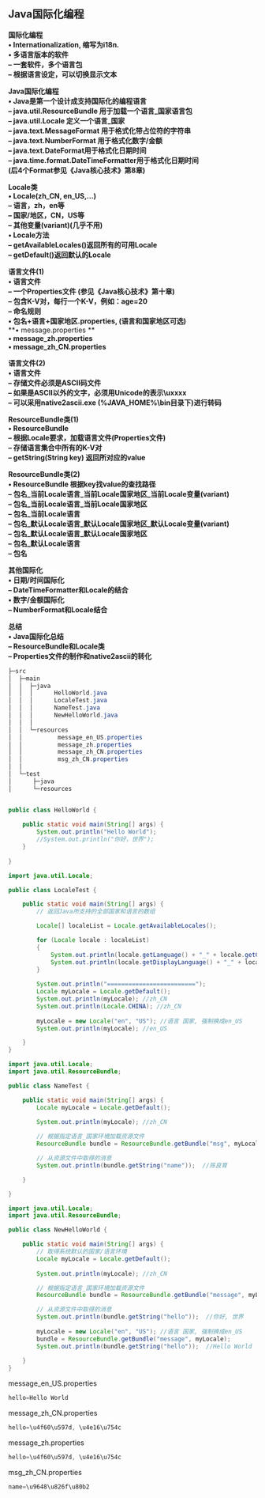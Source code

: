 

## Java国际化编程

**国际化编程**  
**• Internationalization, 缩写为i18n.**   
**• 多语言版本的软件**  
**– 一套软件，多个语言包**  
**– 根据语言设定，可以切换显示文本**  



**Java国际化编程**  
**• Java是第一个设计成支持国际化的编程语言**  
**– java.util.ResourceBundle 用于加载一个语言_国家语言包  
– java.util.Locale 定义一个语言_国家**  
**– java.text.MessageFormat 用于格式化带占位符的字符串**  
**– java.text.NumberFormat 用于格式化数字/金额**  
**– java.text.DateFormat用于格式化日期时间**  
**– java.time.format.DateTimeFormatter用于格式化日期时间**  
**(后4个Format参见《Java核心技术》第8章)**  



**Locale类**  
**• Locale(zh_CN, en_US,…)**  
**– 语言，zh，en等**  
**– 国家/地区，CN，US等**  
**– 其他变量(variant)(几乎不用)**  
**• Locale方法**  
**– getAvailableLocales()返回所有的可用Locale**  
**– getDefault()返回默认的Locale**  



**语言文件(1)**  
**• 语言文件**  
**– 一个Properties文件 (参见《Java核心技术》第十章)**  
**– 包含K-V对，每行一个K-V，例如：age=20**  
**– 命名规则**  
**• 包名+语言+国家地区.properties, (语言和国家地区可选)**  
**• message.properties **   
**• message_zh.properties**   
**• message_zh_CN.properties**  



**语言文件(2)**  
**• 语言文件**  
**– 存储文件必须是ASCII码文件**  
**– 如果是ASCII以外的文字，必须用Unicode的表示\uxxxx**  
**– 可以采用native2ascii.exe (%JAVA_HOME%\bin目录下)进行转码**  



**ResourceBundle类(1)**  
**• ResourceBundle**  
**– 根据Locale要求，加载语言文件(Properties文件)**  
**– 存储语言集合中所有的K-V对**  
**– getString(String key) 返回所对应的value**  



**ResourceBundle类(2)**  
**• ResourceBundle 根据key找value的查找路径**  
**– 包名_当前Locale语言_当前Locale国家地区_当前Locale变量(variant)  
– 包名_当前Locale语言_当前Locale国家地区  
– 包名_当前Locale语言**  
**– 包名_默认Locale语言_默认Locale国家地区_默认Locale变量(variant)  
– 包名_默认Locale语言_默认Locale国家地区  
– 包名_默认Locale语言**  
**– 包名**  



**其他国际化**  
**• 日期/时间国际化**  
**– DateTimeFormatter和Locale的结合**  
**• 数字/金额国际化**  
**– NumberFormat和Locale结合**  



**总结**  
**• Java国际化总结**  
**– ResourceBundle和Locale类**  
**– Properties文件的制作和native2ascii的转化**   



```java
├─src
│  ├─main
│  │  ├─java
│  │  │      HelloWorld.java
│  │  │      LocaleTest.java
│  │  │      NameTest.java
│  │  │      NewHelloWorld.java
│  │  │      
│  │  └─resources
│  │          message_en_US.properties
│  │          message_zh.properties
│  │          message_zh_CN.properties
│  │          msg_zh_CN.properties
│  │          
│  └─test
│      ├─java
│      └─resources
```

```java

public class HelloWorld {
	
	public static void main(String[] args) {
		System.out.println("Hello World");
		//System.out.println("你好，世界");
	}
	
}

```

```java
import java.util.Locale;

public class LocaleTest {

	public static void main(String[] args) {
		// 返回Java所支持的全部国家和语言的数组

		Locale[] localeList = Locale.getAvailableLocales();

		for (Locale locale : localeList)
		{
			System.out.println(locale.getLanguage() + "_" + locale.getCountry());
			System.out.println(locale.getDisplayLanguage() + "_" + locale.getDisplayCountry());
		}
		
		System.out.println("=========================");
		Locale myLocale = Locale.getDefault();		
		System.out.println(myLocale); //zh_CN 
		System.out.println(Locale.CHINA); //zh_CN
		
		myLocale = new Locale("en", "US"); //语言 国家, 强制换成en_US
		System.out.println(myLocale); //en_US

	}
}

```

```java
import java.util.Locale;
import java.util.ResourceBundle;

public class NameTest {

	public static void main(String[] args) {
		Locale myLocale = Locale.getDefault();
		
		System.out.println(myLocale); //zh_CN 

		// 根据指定语言_国家环境加载资源文件
		ResourceBundle bundle = ResourceBundle.getBundle("msg", myLocale);

		// 从资源文件中取得的消息
		System.out.println(bundle.getString("name"));  //陈良育

	}

}

```

```java
import java.util.Locale;
import java.util.ResourceBundle;

public class NewHelloWorld {

	public static void main(String[] args) {
		// 取得系统默认的国家/语言环境
		Locale myLocale = Locale.getDefault();
		
		System.out.println(myLocale); //zh_CN 

		// 根据指定语言_国家环境加载资源文件
		ResourceBundle bundle = ResourceBundle.getBundle("message", myLocale);

		// 从资源文件中取得的消息
		System.out.println(bundle.getString("hello"));  //你好, 世界
		
		myLocale = new Locale("en", "US"); //语言 国家, 强制换成en_US
		bundle = ResourceBundle.getBundle("message", myLocale);
		System.out.println(bundle.getString("hello"));  //Hello World
		
	}
}

```



message_en_US.properties

```java
hello=Hello World
```

message_zh_CN.properties

```java
hello=\u4f60\u597d, \u4e16\u754c

```

message_zh.properties

```java
hello=\u4f60\u597d, \u4e16\u754c

```

msg_zh_CN.properties

```java
name=\u9648\u826f\u80b2

```

